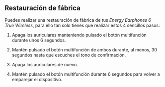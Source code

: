 ## Restauración de fábrica
Puedes realizar una restauración de fábrica de tus *Energy Earphones 6 True Wireless*, para ello tan solo tienes que  realizar estos 4 sencillos pasos:

1) Apaga los auriculares manteniendo pulsado el botón multifunción durante unos 6 segundos.

2) Mantén pulsado el botón multifunción de ambos durante, al menos, 30 segundos hasta que escuches el tono de confirmación.

3) Apaga los auriculares de nuevo.

4) Mantén pulsado el botón multifunción durante 6 segundos para volver a emparejar el dispositivo.
